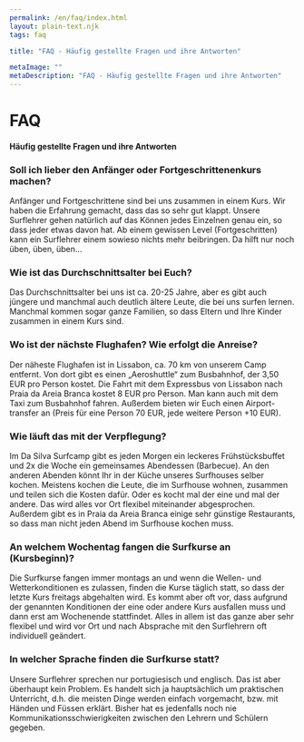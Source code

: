 ```yaml
---
permalink: /en/faq/index.html
layout: plain-text.njk
tags: faq

title: "FAQ - Häufig gestellte Fragen und ihre Antworten"

metaImage: ""
metaDescription: "FAQ - Häufig gestellte Fragen und ihre Antworten"
---
```



# FAQ

#### Häufig gestellte Fragen und ihre Antworten


### Soll ich lieber den Anfänger oder Fortgeschrittenenkurs machen?

Anfänger und Fortgeschrittene sind bei uns zusammen in einem Kurs. Wir haben die Erfahrung gemacht, dass das so sehr gut klappt. Unsere Surflehrer gehen natürlich auf das Können jedes Einzelnen genau ein, so dass jeder etwas davon hat. Ab einem gewissen Level (Fortgeschritten) kann ein Surflehrer einem sowieso nichts mehr beibringen. Da hilft nur noch üben, üben, üben…

### Wie ist das Durchschnittsalter bei Euch?

Das Durchschnittsalter bei uns ist ca. 20-25 Jahre, aber es gibt auch jüngere und manchmal auch deutlich ältere Leute, die bei uns surfen lernen. Manchmal kommen sogar ganze Familien, so dass Eltern und Ihre Kinder zusammen in einem Kurs sind.

### Wo ist der nächste Flughafen? Wie erfolgt die Anreise?

Der näheste Flughafen ist in Lissabon, ca. 70 km von unserem Camp entfernt. Von dort gibt es einen „Aeroshuttle“ zum Busbahnhof, der 3,50 EUR pro Person kostet. Die Fahrt mit dem Expressbus von Lissabon nach Praia da Areia Branca kostet 8 EUR pro Person. Man kann auch mit dem Taxi zum Busbahnhof fahren. Außerdem bieten wir Euch einen Airport-transfer an (Preis für eine Person 70 EUR, jede weitere Person +10 EUR).

### Wie läuft das mit der Verpflegung?

Im Da Silva Surfcamp gibt es jeden Morgen ein leckeres Frühstücksbuffet und 2x die Woche ein gemeinsames Abendessen (Barbecue). An den anderen Abenden könnt Ihr in der Küche unseres Surfhouses selber kochen. Meistens kochen die Leute, die im Surfhouse wohnen, zusammen und teilen sich die Kosten dafür. Oder es kocht mal der eine und mal der andere. Das wird alles vor Ort flexibel miteinander abgesprochen. Außerdem gibt es in Praia da Areia Branca einige sehr günstige Restaurants, so dass man nicht jeden Abend im Surfhouse kochen muss.

### An welchem Wochentag fangen die Surfkurse an (Kursbeginn)?

Die Surfkurse fangen immer montags an und wenn die Wellen- und Wetterkonditionen es zulassen, finden die Kurse täglich statt, so dass der letzte Kurs freitags abgehalten wird. Es kommt aber oft vor, dass aufgrund der genannten Konditionen der eine oder andere Kurs ausfallen muss und dann erst am Wochenende stattfindet. Alles in allem ist das ganze aber sehr flexibel und wird vor Ort und nach Absprache mit den Surflehrern oft individuell geändert.

### In welcher Sprache finden die Surfkurse statt?

Unsere Surflehrer sprechen nur portugiesisch und englisch. Das ist aber überhaupt kein Problem. Es handelt sich ja hauptsächlich um praktischen Unterricht, d.h. die meisten Dinge werden einfach vorgemacht, bzw. mit Händen und Füssen erklärt. Bisher hat es jedenfalls noch nie Kommunikationsschwierigkeiten zwischen den Lehrern und Schülern gegeben.

